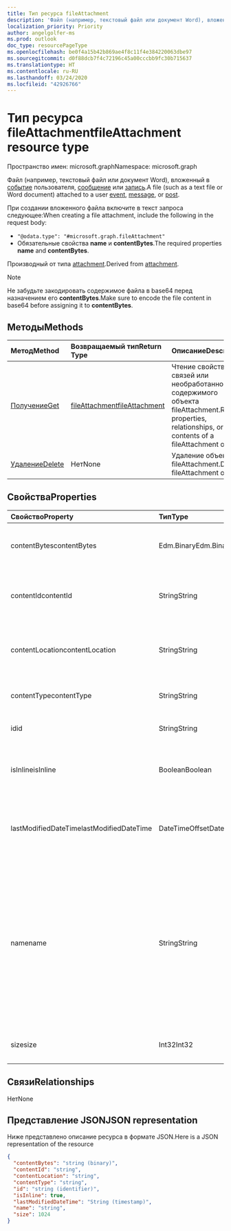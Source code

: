 ```yaml
---
title: Тип ресурса fileAttachment
description: 'Файл (например, текстовый файл или документ Word), вложенный в сведения о событии, сообщение или запись. **contentBytes** '
localization_priority: Priority
author: angelgolfer-ms
ms.prod: outlook
doc_type: resourcePageType
ms.openlocfilehash: be0f4a15b42b869ae4f8c11f4e384220063dbe97
ms.sourcegitcommit: d0f88dcb7f4c72196c45a00cccbb9fc30b715637
ms.translationtype: HT
ms.contentlocale: ru-RU
ms.lasthandoff: 03/24/2020
ms.locfileid: "42926766"
---
```

# <a name="fileattachment-resource-type"></a><span data-ttu-id="98f27-104">Тип ресурса fileAttachment</span><span class="sxs-lookup"><span data-stu-id="98f27-104">fileAttachment resource type</span></span>

<span data-ttu-id="98f27-105">Пространство имен: microsoft.graph</span><span class="sxs-lookup"><span data-stu-id="98f27-105">Namespace: microsoft.graph</span></span>

<span data-ttu-id="98f27-106">Файл (например, текстовый файл или документ Word), вложенный в [событие](../resources/event.md) пользователя, [сообщение](../resources/message.md) или [запись](../resources/post.md).</span><span class="sxs-lookup"><span data-stu-id="98f27-106">A file (such as a text file or Word document) attached to a user [event](../resources/event.md), [message](../resources/message.md), or [post](../resources/post.md).</span></span> 

<span data-ttu-id="98f27-107">При создании вложенного файла включите в текст запроса следующее:</span><span class="sxs-lookup"><span data-stu-id="98f27-107">When creating a file attachment, include the following in the request body:</span></span>

* `"@odata.type": "#microsoft.graph.fileAttachment"`
* <span data-ttu-id="98f27-108">Обязательные свойства **name** и **contentBytes**.</span><span class="sxs-lookup"><span data-stu-id="98f27-108">The required properties **name** and **contentBytes**.</span></span>

<span data-ttu-id="98f27-109">Производный от типа [attachment](attachment.md).</span><span class="sxs-lookup"><span data-stu-id="98f27-109">Derived from [attachment](attachment.md).</span></span>

> [!NOTE]
> <span data-ttu-id="98f27-110">Не забудьте закодировать содержимое файла в base64 перед назначением его **contentBytes**.</span><span class="sxs-lookup"><span data-stu-id="98f27-110">Make sure to encode the file content in base64 before assigning it to **contentBytes**.</span></span>

## <a name="methods"></a><span data-ttu-id="98f27-111">Методы</span><span class="sxs-lookup"><span data-stu-id="98f27-111">Methods</span></span>

| <span data-ttu-id="98f27-112">Метод</span><span class="sxs-lookup"><span data-stu-id="98f27-112">Method</span></span>       | <span data-ttu-id="98f27-113">Возвращаемый тип</span><span class="sxs-lookup"><span data-stu-id="98f27-113">Return Type</span></span>  |<span data-ttu-id="98f27-114">Описание</span><span class="sxs-lookup"><span data-stu-id="98f27-114">Description</span></span>|
|:---------------|:--------|:----------|
|[<span data-ttu-id="98f27-115">Получение</span><span class="sxs-lookup"><span data-stu-id="98f27-115">Get</span></span>](../api/attachment-get.md) | [<span data-ttu-id="98f27-116">fileAttachment</span><span class="sxs-lookup"><span data-stu-id="98f27-116">fileAttachment</span></span>](fileattachment.md) |<span data-ttu-id="98f27-117">Чтение свойств, связей или необработанного содержимого объекта fileAttachment.</span><span class="sxs-lookup"><span data-stu-id="98f27-117">Read properties, relationships, or raw contents of a fileAttachment object.</span></span>|
|[<span data-ttu-id="98f27-118">Удаление</span><span class="sxs-lookup"><span data-stu-id="98f27-118">Delete</span></span>](../api/attachment-delete.md) | <span data-ttu-id="98f27-119">Нет</span><span class="sxs-lookup"><span data-stu-id="98f27-119">None</span></span> |<span data-ttu-id="98f27-120">Удаление объекта fileAttachment.</span><span class="sxs-lookup"><span data-stu-id="98f27-120">Delete fileAttachment object.</span></span> |

## <a name="properties"></a><span data-ttu-id="98f27-121">Свойства</span><span class="sxs-lookup"><span data-stu-id="98f27-121">Properties</span></span>
| <span data-ttu-id="98f27-122">Свойство</span><span class="sxs-lookup"><span data-stu-id="98f27-122">Property</span></span>     | <span data-ttu-id="98f27-123">Тип</span><span class="sxs-lookup"><span data-stu-id="98f27-123">Type</span></span>   |<span data-ttu-id="98f27-124">Описание</span><span class="sxs-lookup"><span data-stu-id="98f27-124">Description</span></span>|
|:---------------|:--------|:----------|
|<span data-ttu-id="98f27-125">contentBytes</span><span class="sxs-lookup"><span data-stu-id="98f27-125">contentBytes</span></span>|<span data-ttu-id="98f27-126">Edm.Binary</span><span class="sxs-lookup"><span data-stu-id="98f27-126">Edm.Binary</span></span>|<span data-ttu-id="98f27-127">Содержимое файла в кодировке base64.</span><span class="sxs-lookup"><span data-stu-id="98f27-127">The base64-encoded contents of the file.</span></span>|
|<span data-ttu-id="98f27-128">contentId</span><span class="sxs-lookup"><span data-stu-id="98f27-128">contentId</span></span>|<span data-ttu-id="98f27-129">String</span><span class="sxs-lookup"><span data-stu-id="98f27-129">String</span></span>|<span data-ttu-id="98f27-130">Идентификатор вложения в хранилище Exchange.</span><span class="sxs-lookup"><span data-stu-id="98f27-130">The ID of the attachment in the Exchange store.</span></span>|
|<span data-ttu-id="98f27-131">contentLocation</span><span class="sxs-lookup"><span data-stu-id="98f27-131">contentLocation</span></span>|<span data-ttu-id="98f27-132">String</span><span class="sxs-lookup"><span data-stu-id="98f27-132">String</span></span>|<span data-ttu-id="98f27-133">Не используйте это свойство, так как оно не поддерживается.</span><span class="sxs-lookup"><span data-stu-id="98f27-133">Do not use this property as it is not supported.</span></span>|
|<span data-ttu-id="98f27-134">contentType</span><span class="sxs-lookup"><span data-stu-id="98f27-134">contentType</span></span>|<span data-ttu-id="98f27-135">String</span><span class="sxs-lookup"><span data-stu-id="98f27-135">String</span></span>|<span data-ttu-id="98f27-136">Тип контента этого вложения.</span><span class="sxs-lookup"><span data-stu-id="98f27-136">The content type of the attachment.</span></span>|
|<span data-ttu-id="98f27-137">id</span><span class="sxs-lookup"><span data-stu-id="98f27-137">id</span></span>|<span data-ttu-id="98f27-138">String</span><span class="sxs-lookup"><span data-stu-id="98f27-138">String</span></span>|<span data-ttu-id="98f27-139">Идентификатор вложения.</span><span class="sxs-lookup"><span data-stu-id="98f27-139">The attachment ID.</span></span>|
|<span data-ttu-id="98f27-140">isInline</span><span class="sxs-lookup"><span data-stu-id="98f27-140">isInline</span></span>|<span data-ttu-id="98f27-141">Boolean</span><span class="sxs-lookup"><span data-stu-id="98f27-141">Boolean</span></span>|<span data-ttu-id="98f27-142">Задано значение true, если это встроенное вложение.</span><span class="sxs-lookup"><span data-stu-id="98f27-142">Set to true if this is an inline attachment.</span></span>|
|<span data-ttu-id="98f27-143">lastModifiedDateTime</span><span class="sxs-lookup"><span data-stu-id="98f27-143">lastModifiedDateTime</span></span>|<span data-ttu-id="98f27-144">DateTimeOffset</span><span class="sxs-lookup"><span data-stu-id="98f27-144">DateTimeOffset</span></span>|<span data-ttu-id="98f27-145">Дата и время последнего изменения вложения.</span><span class="sxs-lookup"><span data-stu-id="98f27-145">The date and time when the attachment was last modified.</span></span>|
|<span data-ttu-id="98f27-146">name</span><span class="sxs-lookup"><span data-stu-id="98f27-146">name</span></span>|<span data-ttu-id="98f27-147">String</span><span class="sxs-lookup"><span data-stu-id="98f27-147">String</span></span>|<span data-ttu-id="98f27-148">Имя, представляющее текст, который отображается под значком, представляющим внедренное вложение. Оно может не быть фактическим именем файла.</span><span class="sxs-lookup"><span data-stu-id="98f27-148">The name representing the text that is displayed below the icon representing the embedded attachment.This does not need to be the actual file name.</span></span>|
|<span data-ttu-id="98f27-149">size</span><span class="sxs-lookup"><span data-stu-id="98f27-149">size</span></span>|<span data-ttu-id="98f27-150">Int32</span><span class="sxs-lookup"><span data-stu-id="98f27-150">Int32</span></span>|<span data-ttu-id="98f27-151">Размер вложения в байтах.</span><span class="sxs-lookup"><span data-stu-id="98f27-151">The size in bytes of the attachment.</span></span>|

## <a name="relationships"></a><span data-ttu-id="98f27-152">Связи</span><span class="sxs-lookup"><span data-stu-id="98f27-152">Relationships</span></span>
<span data-ttu-id="98f27-153">Нет</span><span class="sxs-lookup"><span data-stu-id="98f27-153">None</span></span>


## <a name="json-representation"></a><span data-ttu-id="98f27-154">Представление JSON</span><span class="sxs-lookup"><span data-stu-id="98f27-154">JSON representation</span></span>

<span data-ttu-id="98f27-155">Ниже представлено описание ресурса в формате JSON.</span><span class="sxs-lookup"><span data-stu-id="98f27-155">Here is a JSON representation of the resource</span></span>

<!-- {
  "blockType": "resource",
  "baseType": "microsoft.graph.attachment",
  "keyProperty": "id",
  "optionalProperties": [

  ],
  "@odata.type": "microsoft.graph.fileAttachment"
}-->

```json
{
  "contentBytes": "string (binary)",
  "contentId": "string",
  "contentLocation": "string",
  "contentType": "string",
  "id": "string (identifier)",
  "isInline": true,
  "lastModifiedDateTime": "String (timestamp)",
  "name": "string",
  "size": 1024
}

```

<!-- uuid: 8fcb5dbc-d5aa-4681-8e31-b001d5168d79
2015-10-25 14:57:30 UTC -->
<!-- {
  "type": "#page.annotation",
  "description": "fileAttachment resource",
  "keywords": "",
  "section": "documentation",
  "tocPath": ""
}-->
